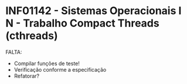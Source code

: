 # INF01142 - Sistemas Operacionais I N - Trabalho Compact Threads (cthreads)

FALTA: 
* Compilar funções de teste!
* Verificação conforme a especificação
* Refatorar?
